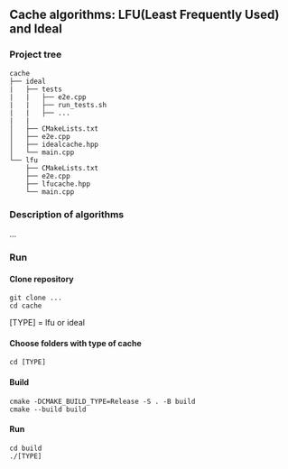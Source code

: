 ## Cache algorithms: LFU(Least Frequently Used) and Ideal 

### Project tree

```text
cache
├── ideal
|   ├── tests
|   |   ├── e2e.cpp
|   |   ├── run_tests.sh
|   |   ├── ...
|   | 
│   ├── CMakeLists.txt
│   ├── e2e.cpp
│   ├── idealcache.hpp
│   └── main.cpp
└── lfu
    ├── CMakeLists.txt
    ├── e2e.cpp
    ├── lfucache.hpp
    └── main.cpp
```
### Description of algorithms
...
### Run
#### Clone repository
```
git clone ...
cd cache
```
[TYPE] = lfu or ideal

#### Choose folders with type of cache 
```
cd [TYPE]
```
#### Build
```
cmake -DCMAKE_BUILD_TYPE=Release -S . -B build
cmake --build build
```
#### Run
```
cd build
./[TYPE]
```

